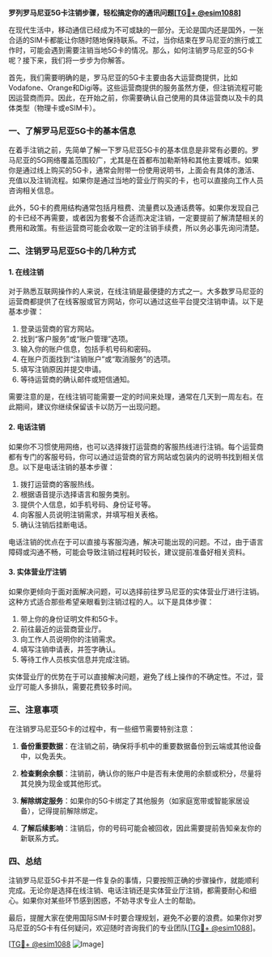 **罗列罗马尼亚5G卡注销步骤，轻松搞定你的通讯问题[[TG💪+ @esim1088](https://t.me/s/esim1088)]**

在现代生活中，移动通信已经成为不可或缺的一部分。无论是国内还是国外，一张合适的SIM卡都能让你随时随地保持联系。不过，当你结束在罗马尼亚的旅行或工作时，可能会遇到需要注销当地5G卡的情况。那么，如何注销罗马尼亚的5G卡呢？接下来，我们将一步步为你解答。

首先，我们需要明确的是，罗马尼亚的5G卡主要由各大运营商提供，比如Vodafone、Orange和Digi等。这些运营商提供的服务虽然方便，但注销流程可能因运营商而异。因此，在开始之前，你需要确认自己使用的具体运营商以及卡的具体类型（物理卡或eSIM卡）。

### 一、了解罗马尼亚5G卡的基本信息

在着手注销之前，先简单了解一下罗马尼亚5G卡的基本信息是非常有必要的。罗马尼亚的5G网络覆盖范围较广，尤其是在首都布加勒斯特和其他主要城市。如果你是通过线上购买的5G卡，通常会附带一份使用说明书，上面会有具体的激活、充值以及注销流程。如果你是通过当地的营业厅购买的卡，也可以直接向工作人员咨询相关信息。

此外，5G卡的费用结构通常包括月租费、流量费以及通话费等。如果你发现自己的卡已经不再需要，或者因为套餐不合适而决定注销，一定要提前了解清楚相关的费用和政策。有些运营商可能会收取一定的注销手续费，所以务必事先询问清楚。

### 二、注销罗马尼亚5G卡的几种方式

#### 1. 在线注销

对于熟悉互联网操作的人来说，在线注销是最便捷的方式之一。大多数罗马尼亚的运营商都提供了在线客服或官方网站，你可以通过这些平台提交注销申请。以下是基本步骤：

1. 登录运营商的官方网站。
2. 找到“客户服务”或“账户管理”选项。
3. 输入你的账户信息，包括手机号码和密码。
4. 在账户页面找到“注销账户”或“取消服务”的选项。
5. 填写注销原因并提交申请。
6. 等待运营商的确认邮件或短信通知。

需要注意的是，在线注销可能需要一定的时间来处理，通常在几天到一周左右。在此期间，建议你继续保留该卡以防万一出现问题。

#### 2. 电话注销

如果你不习惯使用网络，也可以选择拨打运营商的客服热线进行注销。每个运营商都有专门的客服号码，你可以通过运营商的官方网站或包装内的说明书找到相关信息。以下是电话注销的基本步骤：

1. 拨打运营商的客服热线。
2. 根据语音提示选择语言和服务类别。
3. 提供个人信息，如手机号码、身份证号等。
4. 向客服人员说明注销需求，并填写相关表格。
5. 确认注销后挂断电话。

电话注销的优点在于可以直接与客服沟通，解决可能出现的问题。不过，由于语言障碍或沟通不畅，可能会导致注销过程耗时较长，建议提前准备好相关资料。

#### 3. 实体营业厅注销

如果你更倾向于面对面解决问题，可以选择前往罗马尼亚的实体营业厅进行注销。这种方式适合那些希望亲眼看到注销过程的人。以下是具体步骤：

1. 带上你的身份证明文件和5G卡。
2. 前往最近的运营商营业厅。
3. 向工作人员说明你的注销需求。
4. 填写注销申请表，并签字确认。
5. 等待工作人员核实信息并完成注销。

实体营业厅的优势在于可以直接解决问题，避免了线上操作的不确定性。不过，营业厅可能人多排队，需要花费较多时间。

### 三、注意事项

在注销罗马尼亚5G卡的过程中，有一些细节需要特别注意：

1. **备份重要数据**：在注销之前，确保将手机中的重要数据备份到云端或其他设备中，以免丢失。
   
2. **检查剩余余额**：注销前，确认你的账户中是否有未使用的余额或积分，尽量将其兑换为现金或其他形式。

3. **解除绑定服务**：如果你的5G卡绑定了其他服务（如家庭宽带或智能家居设备），记得提前解除绑定。

4. **了解后续影响**：注销后，你的号码可能会被回收，因此需要提前告知亲友你的新联系方式。

### 四、总结

注销罗马尼亚5G卡并不是一件复杂的事情，只要按照正确的步骤操作，就能顺利完成。无论你是选择在线注销、电话注销还是实体营业厅注销，都需要耐心和细心。如果你对某些环节感到困惑，不妨寻求专业人士的帮助。

最后，提醒大家在使用国际SIM卡时要合理规划，避免不必要的浪费。如果你对罗马尼亚的5G卡有任何疑问，欢迎随时咨询我们的专业团队[[TG💪+ @esim1088](https://t.me/s/esim1088)]。

[[TG💪+ @esim1088](https://t.me/s/esim1088) ![Image](https://i.postimg.cc/4NQfJmqS/Snipaste-2025-05-13-00-14-12.png)]